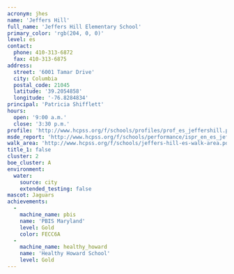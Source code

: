 ```yaml
---
acronym: jhes
name: 'Jeffers Hill'
full_name: 'Jeffers Hill Elementary School'
primary_color: 'rgb(204, 0, 0)'
level: es
contact:
  phone: 410-313-6872
  fax: 410-313-6875
address:
  street: '6001 Tamar Drive'
  city: Columbia
  postal_code: 21045
  latitude: '39.2054858'
  longitude: '-76.8284834'
principal: 'Patricia Shifflett'
hours:
  open: '9:00 a.m.'
  close: '3:30 p.m.'
profile: 'http://www.hcpss.org/f/schools/profiles/prof_es_jeffershill.pdf'
msde_report: 'http://www.hcpss.org/f/schools/performance/ispr_en_es_jeffershill.pdf'
walk_area: 'http://www.hcpss.org/f/schools/jeffers-hill-es-walk-area.pdf'
title_1: false
cluster: 2
boe_cluster: A
environment:
  water:
    source: city
    extended_testing: false
mascot: Jaguars
achievements:
  -
    machine_name: pbis
    name: 'PBIS Maryland'
    level: Gold
    color: FECC6A
  -
    machine_name: healthy_howard
    name: 'Healthy Howard School'
    level: Gold
---
```

